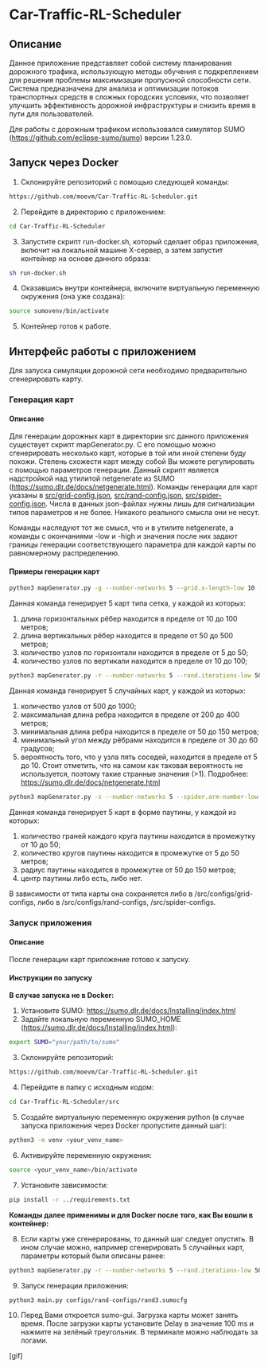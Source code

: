 # Car-Traffic-RL-Scheduler

## Описание

Данное приложение представляет собой систему планирования дорожного трафика, использующую методы обучения с подкреплением для решения проблемы максимизации пропускной способности сети. Система предназначена для анализа и оптимизации потоков транспортных средств в сложных городских условиях, что позволяет улучшить эффективность дорожной инфраструктуры и снизить время в пути для пользователей.

Для работы с дорожным трафиком использовался симулятор SUMO (https://github.com/eclipse-sumo/sumo) версии 1.23.0.

## Запуск через Docker

1. Склонируйте репозиторий с помощью следующей команды:
```bash
https://github.com/moevm/Car-Traffic-RL-Scheduler.git
```

2. Перейдите в директорию с приложением:
```bash
cd Car-Traffic-RL-Scheduler
```

3. Запустите скрипт run-docker.sh, который сделает образ приложения, включит на локальной машине X-сервер, а затем запустит контейнер на основе данного образа:
```bash
sh run-docker.sh
```

4. Оказавшись внутри контейнера, включите виртуальную переменную окружения (она уже создана):
```bash
source sumovenv/bin/activate
```

5. Контейнер готов к работе.

## Интерфейс работы с приложением

Для запуска симуляции дорожной сети необходимо предварительно сгенерировать карту. 

### Генерация карт

#### Описание

Для генерации дорожных карт в директории src данного приложения существует скрипт mapGenerator.py. С его помощью можно сгенерировать несколько карт, которые в той или иной степени буду похожи. Степень схожести карт между собой Вы можете регулировать с помощью параметров генерации. Данный скрипт является надстройкой над утилитой netgenerate из SUMO (https://sumo.dlr.de/docs/netgenerate.html). Команды генерации для карт указаны в [src/grid-config.json](https://github.com/moevm/Car-Traffic-RL-Scheduler/blob/main/src/base-cli-params/grid-config.json), [src/rand-config.json](https://github.com/moevm/Car-Traffic-RL-Scheduler/blob/main/src/base-cli-params/rand-config.json), [src/spider-config.json](https://github.com/moevm/Car-Traffic-RL-Scheduler/blob/main/src/base-cli-params/spider-config.json). Числа в данных json-файлах нужны лишь для сигнализации типов параметров и не более. Никакого реального смысла они не несут. 

Команды наследуют тот же смысл, что и в утилите netgenerate, а команды с окончаниями -low и -high и значения после них задают границы генерации соответствующего параметра для каждой карты по равномерному распределению.

#### Примеры генерации карт

```bash
python3 mapGenerator.py -g --number-networks 5 --grid.x-length-low 10 --grid.x-length-high 100 --grid.y-length-low 50 --grid.y-length-high 500 --grid.x-number-low 5 --grid.x-number-high 50 --grid.y-number-low 10 --grid.y-number-high 100
```

Данная команда генерирует 5 карт типа сетка, у каждой из которых:
1. длина горизонтальных рёбер находится в пределе от 10 до 100 метров;
2. длина вертикальных рёбер находится в пределе от 50 до 500 метров;
3. количество узлов по горизонтали находится в пределе от 5 до 50;
4. количество узлов по вертикали находится в пределе от 10 до 100;

```bash
python3 mapGenerator.py -r --number-networks 5 --rand.iterations-low 500 --rand.iterations-high 1000 --rand.max-distance-low 200 --rand.max-distance-high 400 --rand.min-distance-low 50 --rand.min-distance-high 150 --rand.min-angle-low 30 --rand.min-angle-high 60 --rand.neighbor-dist5-low 5 --rand.neighbor-dist5-high 10
```

Данная команда генерирует 5 случайных карт, у каждой из которых:
1. количество узлов от 500 до 1000;
2. максимальная длина ребра находится в пределе от 200 до 400 метров;
3. минимальная длина ребра находится в пределе от 50 до 150 метров;
4. минимальный угол между рёбрами находится в пределе от 30 до 60 градусов;
5. вероятность того, что у узла пять соседей, находится в пределе от 5 до 10. Стоит отметить, что на самом как таковая вероятность не используется, поэтому такие странные значения (>1). Подробнее: https://sumo.dlr.de/docs/netgenerate.html

```bash
python3 mapGenerator.py -s --number-networks 5 --spider.arm-number-low 10 --spider.arm-number-high 50 --spider.circle-number-low 5 --spider.circle-number-high 50 --spider.space-radius-low 50 --spider.space-radius-high 150 --spider.omit-center-low false --spider.omit-center-high true
```
Данная команда генерирует 5 карт в форме паутины, у каждой из которых:
1. количество граней каждого круга паутины находится в промежутку от 10 до 50;
2. количество кругов паутины находится в промежутке от 5 до 50 метров;
3. радиус паутины находится в промежутке от 50 до 150 метров;
4. центр паутины либо есть, либо нет.

В зависимости от типа карты она сохраняется либо в /src/configs/grid-configs, либо в /src/configs/rand-configs, /src/spider-configs.

### Запуск приложения

#### Описание

После генерации карт приложение готово к запуску.

#### Инструкции по запуску

**В случае запуска не в Docker:**
1. Установите SUMO: https://sumo.dlr.de/docs/Installing/index.html
2. Задайте локальную переменную SUMO_HOME (https://sumo.dlr.de/docs/Installing/index.html):
```bash
export SUMO="your/path/to/sumo"
```
3. Склонируйте репозиторий:
```bash
https://github.com/moevm/Car-Traffic-RL-Scheduler.git
```
4. Перейдите в папку с исходным кодом:
```bash
cd Car-Traffic-RL-Scheduler/src
```
5. Создайте виртуальную переменную окружения python (в случае запуска приложения через Docker пропустите данный шаг):
```bash
python3 -m venv <your_venv_name>
```
6. Активируйте переменную окружения:
```bash
source <your_venv_name>/bin/activate
```
7. Установите зависимости:
```bash
pip install -r ../requirements.txt
```
**Команды далее применимы и для Docker после того, как Вы вошли в контейнер:**

8. Если карты уже сгенерированы, то данный шаг следует опустить. В ином случае можно, например сгенерировать 5 случайных карт, параметры который были описаны ранее:
```bash
python3 mapGenerator.py -r --number-networks 5 --rand.iterations-low 500 --rand.iterations-high 1000 --rand.max-distance-low 200 --rand.max-distance-high 400 --rand.min-distance-low 50 --rand.min-distance-high 150 --rand.min-angle-low 30 --rand.min-angle-high 60 --rand.neighbor-dist5-low 5 --rand.neighbor-dist5-high 10
```
9. Запуск генерации приложения:
```bash
python3 main.py configs/rand-configs/rand3.sumocfg
```
10. Перед Вами откроется sumo-gui. Загрузка карты может занять время. После загрузки карты установите Delay в значение 100 ms и нажмите на зелёный треугольник. В терминале можно наблюдать за логами.

[gif]